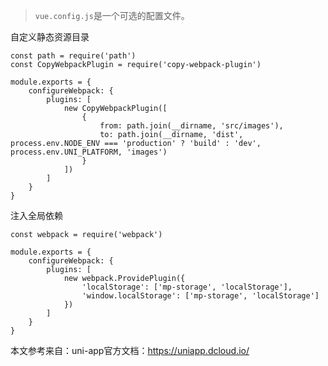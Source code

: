 > `vue.config.js`是一个可选的配置文件。

自定义静态资源目录

    const path = require('path')
    const CopyWebpackPlugin = require('copy-webpack-plugin')

    module.exports = {
        configureWebpack: {
            plugins: [
                new CopyWebpackPlugin([
                    {
                        from: path.join(__dirname, 'src/images'),
                        to: path.join(__dirname, 'dist', process.env.NODE_ENV === 'production' ? 'build' : 'dev', process.env.UNI_PLATFORM, 'images')
                    }
                ])
            ]
        }
    }

注入全局依赖

    const webpack = require('webpack')

    module.exports = {
        configureWebpack: {
            plugins: [
                new webpack.ProvidePlugin({
                    'localStorage': ['mp-storage', 'localStorage'],
                    'window.localStorage': ['mp-storage', 'localStorage']
                })
            ]
        }
    }

本文参考来自：uni-app官方文档：https://uniapp.dcloud.io/